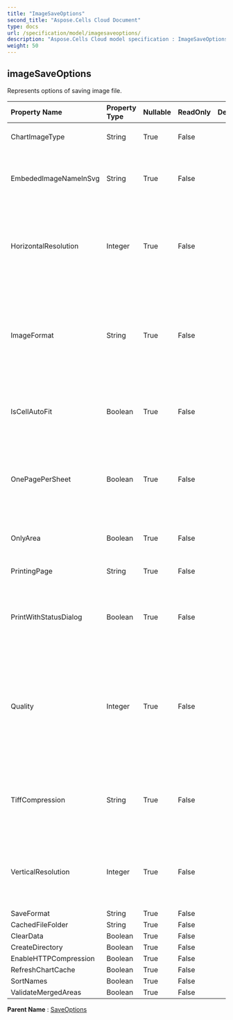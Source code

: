 ```yaml
---
title: "ImageSaveOptions"
second_title: "Aspose.Cells Cloud Document"
type: docs
url: /specification/model/imagesaveoptions/
description: "Aspose.Cells Cloud model specification : ImageSaveOptions. Effortlessly handle Excel and other spreadsheet documents with features like opening, generating, editing, splitting, merging, comparing, and converting."
weight: 50
---
```


## **imageSaveOptions**

Represents options of saving image file. 

| Property Name | Property Type | Nullable |  ReadOnly | DefaultValue | Description | 
| :- | :- | :- |:- |  :- | :- |
| ChartImageType | String | True |  False |  | Indicate the chart imagetype when converting. |  
| EmbededImageNameInSvg | String | True |  False |  | Indicate the filename of embeded image in svg. This should be full path with directory like "c:\\xpsEmbeded" |  
| HorizontalResolution | Integer | True |  False |  | Gets or sets the horizontal resolution for generated images, in dots per inch.                 Applies generating image method except Emf format images.               The default value is 96. |  
| ImageFormat | String | True |  False |  | Gets or sets the format of the generated images.  Don't apply the method that returns a Bitmap object.             The default value is ImageFormat.Bmp.  Don't apply the method that returns a Bitmap object. |  
| IsCellAutoFit | Boolean | True |  False |  | Indicates whether the width and height of the cells is automatically fitted by cell value. The default value is false. |  
| OnePagePerSheet | Boolean | True |  False |  | If OnePagePerSheet is true , all content of one sheet will output to only                one page in result. The paper size of pagesetup will be invalid, and the                other settings of pagesetup will still take effect. |  
| OnlyArea | Boolean | True |  False |  | If this property is true , onle Area will be output, and no scale will take effect. |  
| PrintingPage | String | True |  False |  | Indicates which pages will not be printed. |  
| PrintWithStatusDialog | Boolean | True |  False |  | If PrintWithStatusDialog = true , there will be a dialog that shows current print status.  else no such dialog will show. |  
| Quality | Integer | True |  False |  | Gets or sets a value determining the quality of the generated images to apply only when saving pages to the Jpeg format.            Has effect only when saving to JPEG.  The value must be between 0 and 100. The default value is 100. |  
| TiffCompression | String | True |  False |  | Gets or sets the type of compression to apply only when saving pages to the Tiff format.            Has effect only when saving to TIFF.  The default value is Lzw. |  
| VerticalResolution | Integer | True |  False |  | Gets or sets the vertical resolution for generated images, in dots per inch.            Applies generating image method except Emf format image.            The default value is 96. |  
| SaveFormat | String | True |  False |  |  |  
| CachedFileFolder | String | True |  False |  |  |  
| ClearData | Boolean | True |  False |  |  |  
| CreateDirectory | Boolean | True |  False |  |  |  
| EnableHTTPCompression | Boolean | True |  False |  |  |  
| RefreshChartCache | Boolean | True |  False |  |  |  
| SortNames | Boolean | True |  False |  |  |  
| ValidateMergedAreas | Boolean | True |  False |  |  |  

**Parent Name** : [SaveOptions](saveoptions)

